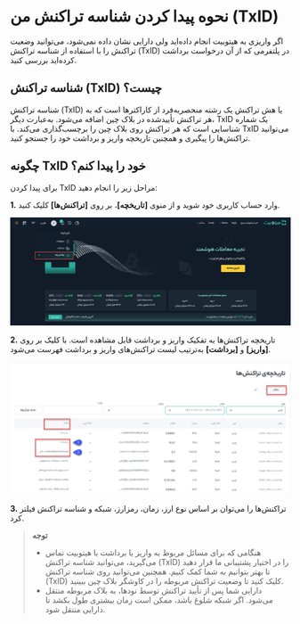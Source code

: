 # نحوه پیدا کردن شناسه تراکنش من (TxID)
اگر واریزی به هیتوبیت انجام داده‌اید ولی دارایی نشان داده نمی‌شود، می‌توانید وضعیت تراکنش را با استفاده از شناسه تراکنش (TxID)  در پلتفرمی که از آن درخواست برداشت کرده‌اید بررسی کنید.

## شناسه تراکنش (TxID) چیست؟

شناسه تراکنش (TxID) یا هش تراکنش یک رشته منحصربه‌فرد از کاراکترها است که به هر تراکنش تأییدشده در بلاک چین اضافه می‌شود. به‌عبارت دیگر، TxID یک شماره شناسایی است که هر تراکنش روی بلاک چین را برچسب‌گذاری می‌کند. با TxID می‌توانید تراکنش‌ها  را پیگیری و همچنین تاریخچه واریز و برداشت خود را جستجو کنید.

## چگونه TxID خود را پیدا کنم؟

برای پیدا کردن TxID مراحل زیر را انجام دهید:

**1.** وارد حساب کاربری خود شوید و از منوی **[تاریخچه]**، بر روی **[تراکنش‌ها]** کلیک کنید.

![منو کیف پول تاریخچه تراکنش‌ها](./Images/transaction-history-menu.jpg)

**2.** تاریخچه تراکنش‌ها به تفکیک واریز و برداشت قابل مشاهده  است. با کلیک بر روی **[واریز]** و **[برداشت]** به‌ترتیب لیست  تراکنش‌های واریز و برداشت فهرست می‌شود. 

![شناسه تراکنش](./Images/find-txid.png)

**3.** تراکنش‌ها را می‌توان بر اساس نوع ارز، زمان، رمزارز، شبکه و شناسه تراکنش فیلتر کرد.

> **توجه** <br>
> - هنگامی که برای مسائل مربوط به واریز یا برداشت با هیتوبیت 
تماس می‌گیرید، می‌توانید شناسه تراکنش (TxID) را در اختیار پشتیبانی ما قرار دهید تا بهتر بتوانیم به شما کمک کنیم. 
همچنین می‌توانید روی شناسه تراکنش (TxID) کلیک کنید تا وضعیت تراکنش مربوطه را در کاوشگر بلاک چین ببینید.
> - دارایی شما پس از تأیید تراکنش توسط نودها، به بلاک مربوطه منتقل می‌شود. اگر شبکه شلوغ باشد، ممکن است زمان بیشتری طول بکشد تا دارایی منتقل شود.
